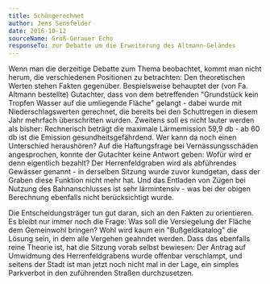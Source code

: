 ```yaml
---
title: Schöngerechnet
author: Jens Sensfelder
date: 2016-10-12
sourceName: Groß-Gerauer Echo
responseTo: zur Debatte um die Erweiterung des Altmann-Geländes
---
```


Wenn man die derzeitige Debatte zum Thema beobachtet, kommt man nicht herum, die verschiedenen Positionen zu betrachten: Den theoretischen Werten stehen Fakten gegenüber. Bespielsweise behauptet der (von Fa. Altmann bestellte) Gutachter, dass von dem betreffenden "Grundstück kein Tropfen Wasser auf die umliegende Fläche" gelangt - dabei wurde mit Niederschlagswerten gerechnet, die bereits bei den Schuttregen in diesem Jahr mehrfach überschritten wurden. Zweitens soll es nicht lauter werden als bisher: Rechnerisch beträgt die maximale Lärmemission 59,9 db - ab 60 db ist die Emission gesundheitsgefährdend. Wer kann da noch einen Unterschied heraushören? Auf die Haftungsfrage bei Vernässungsschäden angesprochen, konnte der Gutachter keine Antwort geben: Wofür wird er denn eigentlich bezahlt? Der Herrenfeldgraben wird als abführendes Gewässer genannt - in derselben Sitzung wurde zuvor kundgetan, dass der Graben diese Funktion nicht mehr hat. Und das Entladen von Zügen bei Nutzung des Bahnanschlusses ist sehr lärmintensiv - was bei der obigen Berechnung ebenfalls nicht berücksichtigt wurde.

Die Entscheidungsträger tun gut daran, sich an den Fakten zu orientieren. Es bleibt nur immer noch die Frage: Was soll die Versiegelung der Fläche dem Gemeinwohl bringen? Wohl wird kaum ein "Bußgeldkatalog" die Lösung sein, in dem alle Vergehen geahndet werden. Dass das ebenfalls reine Theorie ist, hat die Sitzung vorab selbst bewiesen: Der Antrag auf Umwidmung des Herrenfeldgrabens wurde offenbar verschlampt, und seitens der Stadt ist man jetzt noch nicht mal in der Lage, ein simples Parkverbot in den zuführenden Straßen durchzusetzen.
